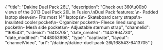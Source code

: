 {
    "title": "Dakine Duel Pack 26L",
    "description": "Check out 360\u00b0 views of the 2013 Duel Pack 26L in Fusion.\nDuel Pack features: \n- Padded laptop sleeve\n- Fits most 14\" laptops\n- Skateboard carry straps\n- Insulated cooler pocket\n- Organizer pocket\n- Fleece lined sunglass pocket\n- Mesh side pockets\n- Adjustable sternum strap",
    "channelid": "168543",
    "videoid": "6413705",
    "date_created": "1442964730",
    "date_modified": "1448053998",
    "type": "captivate",
    "layout": "channelVideo",
    "url": "\/dakine\/dakine-duel-pack-26l\/168543-6413705"
}